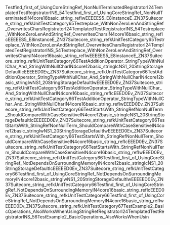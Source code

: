 Testfind_first_of_UsingCoreStringRef_NonNullTerminatedRegistratorI24TemplatedTestRegistratorINS_54Testfind_first_of_UsingCoreStringRef_NonNullTerminatedIN4core16basic_string_refIwEEEEES5_E8instanceE _ZN37Suitecore_string_refkUnitTestCategory65Testreplace_WithNonZeroLenAndStringRef_OverwritesCharsRegistratorI24TemplatedTestRegistratorINS_54Testreplace_WithNonZeroLenAndStringRef_OverwritesCharsIN4core16basic_string_refIcEEEEES5_E8instanceE _ZN37Suitecore_string_refkUnitTestCategory65Testreplace_WithNonZeroLenAndStringRef_OverwritesCharsRegistratorI24TemplatedTestRegistratorINS_54Testreplace_WithNonZeroLenAndStringRef_OverwritesCharsIN4core16basic_string_refIwEEEEES5_E8instanceE _ZN37Suitecore_string_refkUnitTestCategory66TestAdditionOperator_StringTypeWithNullChar_And_StringWithNullCharIN4core12basic_stringIcNS1_20StringStorageDefaultIcEEEEED0Ev _ZN37Suitecore_string_refkUnitTestCategory66TestAdditionOperator_StringTypeWithNullChar_And_StringWithNullCharIN4core12basic_stringIwNS1_20StringStorageDefaultIwEEEEED0Ev _ZN37Suitecore_string_refkUnitTestCategory66TestAdditionOperator_StringTypeWithNullChar_And_StringWithNullCharIN4core16basic_string_refIcEEED0Ev _ZN37Suitecore_string_refkUnitTestCategory66TestAdditionOperator_StringTypeWithNullChar_And_StringWithNullCharIN4core16basic_string_refIwEEED0Ev _ZN37Suitecore_string_refkUnitTestCategory66TestStartsWith_StringRefNonNullTerm_ShouldCompareWithCaseSensitiveIN4core12basic_stringIcNS1_20StringStorageDefaultIcEEEEED0Ev _ZN37Suitecore_string_refkUnitTestCategory66TestStartsWith_StringRefNonNullTerm_ShouldCompareWithCaseSensitiveIN4core12basic_stringIwNS1_20StringStorageDefaultIwEEEEED0Ev _ZN37Suitecore_string_refkUnitTestCategory66TestStartsWith_StringRefNonNullTerm_ShouldCompareWithCaseSensitiveIN4core16basic_string_refIcEEED0Ev _ZN37Suitecore_string_refkUnitTestCategory66TestStartsWith_StringRefNonNullTerm_ShouldCompareWithCaseSensitiveIN4core16basic_string_refIwEEED0Ev _ZN37Suitecore_string_refkUnitTestCategory66Testfind_first_of_UsingCoreStringRef_NotDependsOnSurroundingMemoryIN4core12basic_stringIcNS1_20StringStorageDefaultIcEEEEED0Ev _ZN37Suitecore_string_refkUnitTestCategory66Testfind_first_of_UsingCoreStringRef_NotDependsOnSurroundingMemoryIN4core12basic_stringIwNS1_20StringStorageDefaultIwEEEEED0Ev _ZN37Suitecore_string_refkUnitTestCategory66Testfind_first_of_UsingCoreStringRef_NotDependsOnSurroundingMemoryIN4core16basic_string_refIcEEED0Ev _ZN37Suitecore_string_refkUnitTestCategory66Testfind_first_of_UsingCoreStringRef_NotDependsOnSurroundingMemoryIN4core16basic_string_refIwEEED0Ev _ZN37Suitecore_string_refkUnitTestCategory67TestExample2_BasicOperations_AlsoWorksWhenUsingStringRefRegistratorI24TemplatedTestRegistratorINS_56TestExample2_BasicOperations_AlsoWorksWhenUsin
